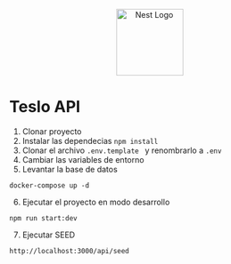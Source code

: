 <p align="center">
  <a href="http://nestjs.com/" target="blank"><img src="https://nestjs.com/img/logo-small.svg" width="120" alt="Nest Logo" /></a>
</p>

# Teslo API

1. Clonar proyecto 
2. Instalar las dependecias ```npm install ```
3. Clonar el archivo ```.env.template ``` y renombrarlo a ```.env ```
4. Cambiar las variables de entorno
5. Levantar la base de datos
```
docker-compose up -d
```
6. Ejecutar el proyecto en modo desarrollo
```
npm run start:dev
```

7. Ejecutar SEED
```
http://localhost:3000/api/seed
```
